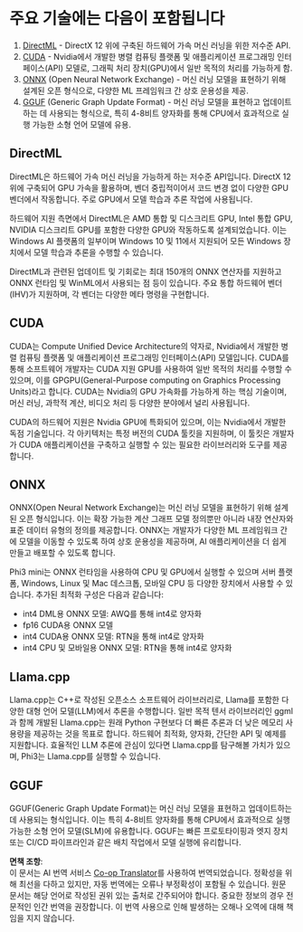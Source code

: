 <!--
CO_OP_TRANSLATOR_METADATA:
{
  "original_hash": "583e1ebd3884b47b43c883072eb8fa03",
  "translation_date": "2025-04-04T05:45:17+00:00",
  "source_file": "md\\01.Introduction\\01\\01.Understandingtech.md",
  "language_code": "ko"
}
-->
# 주요 기술에는 다음이 포함됩니다

1. [DirectML](https://learn.microsoft.com/windows/ai/directml/dml?WT.mc_id=aiml-138114-kinfeylo) - DirectX 12 위에 구축된 하드웨어 가속 머신 러닝을 위한 저수준 API.
2. [CUDA](https://blogs.nvidia.com/blog/what-is-cuda-2/) - Nvidia에서 개발한 병렬 컴퓨팅 플랫폼 및 애플리케이션 프로그래밍 인터페이스(API) 모델로, 그래픽 처리 장치(GPU)에서 일반 목적의 처리를 가능하게 함.
3. [ONNX](https://onnx.ai/) (Open Neural Network Exchange) - 머신 러닝 모델을 표현하기 위해 설계된 오픈 형식으로, 다양한 ML 프레임워크 간 상호 운용성을 제공.
4. [GGUF](https://github.com/ggerganov/ggml/blob/master/docs/gguf.md) (Generic Graph Update Format) - 머신 러닝 모델을 표현하고 업데이트하는 데 사용되는 형식으로, 특히 4-8비트 양자화를 통해 CPU에서 효과적으로 실행 가능한 소형 언어 모델에 유용.

## DirectML

DirectML은 하드웨어 가속 머신 러닝을 가능하게 하는 저수준 API입니다. DirectX 12 위에 구축되어 GPU 가속을 활용하며, 벤더 중립적이어서 코드 변경 없이 다양한 GPU 벤더에서 작동합니다. 주로 GPU에서 모델 학습과 추론 작업에 사용됩니다.

하드웨어 지원 측면에서 DirectML은 AMD 통합 및 디스크리트 GPU, Intel 통합 GPU, NVIDIA 디스크리트 GPU를 포함한 다양한 GPU와 작동하도록 설계되었습니다. 이는 Windows AI 플랫폼의 일부이며 Windows 10 및 11에서 지원되어 모든 Windows 장치에서 모델 학습과 추론을 수행할 수 있습니다.

DirectML과 관련된 업데이트 및 기회로는 최대 150개의 ONNX 연산자를 지원하고 ONNX 런타임 및 WinML에서 사용되는 점 등이 있습니다. 주요 통합 하드웨어 벤더(IHV)가 지원하며, 각 벤더는 다양한 메타 명령을 구현합니다.

## CUDA

CUDA는 Compute Unified Device Architecture의 약자로, Nvidia에서 개발한 병렬 컴퓨팅 플랫폼 및 애플리케이션 프로그래밍 인터페이스(API) 모델입니다. CUDA를 통해 소프트웨어 개발자는 CUDA 지원 GPU를 사용하여 일반 목적의 처리를 수행할 수 있으며, 이를 GPGPU(General-Purpose computing on Graphics Processing Units)라고 합니다. CUDA는 Nvidia의 GPU 가속화를 가능하게 하는 핵심 기술이며, 머신 러닝, 과학적 계산, 비디오 처리 등 다양한 분야에서 널리 사용됩니다.

CUDA의 하드웨어 지원은 Nvidia GPU에 특화되어 있으며, 이는 Nvidia에서 개발한 독점 기술입니다. 각 아키텍처는 특정 버전의 CUDA 툴킷을 지원하며, 이 툴킷은 개발자가 CUDA 애플리케이션을 구축하고 실행할 수 있는 필요한 라이브러리와 도구를 제공합니다.

## ONNX

ONNX(Open Neural Network Exchange)는 머신 러닝 모델을 표현하기 위해 설계된 오픈 형식입니다. 이는 확장 가능한 계산 그래프 모델 정의뿐만 아니라 내장 연산자와 표준 데이터 유형의 정의를 제공합니다. ONNX는 개발자가 다양한 ML 프레임워크 간에 모델을 이동할 수 있도록 하여 상호 운용성을 제공하며, AI 애플리케이션을 더 쉽게 만들고 배포할 수 있도록 합니다.

Phi3 mini는 ONNX 런타임을 사용하여 CPU 및 GPU에서 실행할 수 있으며 서버 플랫폼, Windows, Linux 및 Mac 데스크톱, 모바일 CPU 등 다양한 장치에서 사용할 수 있습니다. 추가된 최적화 구성은 다음과 같습니다:

- int4 DML용 ONNX 모델: AWQ를 통해 int4로 양자화
- fp16 CUDA용 ONNX 모델
- int4 CUDA용 ONNX 모델: RTN을 통해 int4로 양자화
- int4 CPU 및 모바일용 ONNX 모델: RTN을 통해 int4로 양자화

## Llama.cpp

Llama.cpp는 C++로 작성된 오픈소스 소프트웨어 라이브러리로, Llama를 포함한 다양한 대형 언어 모델(LLM)에서 추론을 수행합니다. 일반 목적 텐서 라이브러리인 ggml과 함께 개발된 Llama.cpp는 원래 Python 구현보다 더 빠른 추론과 더 낮은 메모리 사용량을 제공하는 것을 목표로 합니다. 하드웨어 최적화, 양자화, 간단한 API 및 예제를 지원합니다. 효율적인 LLM 추론에 관심이 있다면 Llama.cpp를 탐구해볼 가치가 있으며, Phi3는 Llama.cpp를 실행할 수 있습니다.

## GGUF

GGUF(Generic Graph Update Format)는 머신 러닝 모델을 표현하고 업데이트하는 데 사용되는 형식입니다. 이는 특히 4-8비트 양자화를 통해 CPU에서 효과적으로 실행 가능한 소형 언어 모델(SLM)에 유용합니다. GGUF는 빠른 프로토타이핑과 엣지 장치 또는 CI/CD 파이프라인과 같은 배치 작업에서 모델 실행에 유리합니다.

**면책 조항**:  
이 문서는 AI 번역 서비스 [Co-op Translator](https://github.com/Azure/co-op-translator)를 사용하여 번역되었습니다. 정확성을 위해 최선을 다하고 있지만, 자동 번역에는 오류나 부정확성이 포함될 수 있습니다. 원문 문서는 해당 언어로 작성된 권위 있는 출처로 간주되어야 합니다. 중요한 정보의 경우 전문적인 인간 번역을 권장합니다. 이 번역 사용으로 인해 발생하는 오해나 오역에 대해 책임을 지지 않습니다.